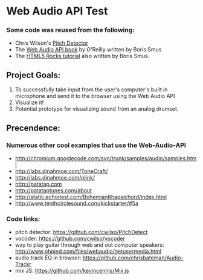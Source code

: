 Web Audio API Test
==================

### Some code was reused from the following: 

*  Chris Wilson's [Pitch Detector](https://github.com/cwilso/PitchDetect)
*  The [Web Audio API book](http://chimera.labs.oreilly.com/books/1234000001552) by O'Reilly written by Boris Smus
*  The [HTML5 Rocks tutorial](http://www.html5rocks.com/en/tutorials/webaudio/intro/) also written by Boris Smus.

## Project Goals:

1. To successfully take input from the user's computer's built in microphone and send it to the browser using the Web Audio API
2. Visualize it! 
3. Potential prototype for visualizing sound from an analog drumset.

## Precendence:
### Numerous other cool examples that use the Web-Audio-API

* http://chromium.googlecode.com/svn/trunk/samples/audio/samples.html
* http://labs.dinahmoe.com/ToneCraft/
* http://labs.dinahmoe.com/plink/
* http://patatap.com
* http://patataptunes.com/about
* http://static.echonest.com/BohemianRhapsichord/index.html
* http://www.tenthcirclesound.com/kickstarter/#5a

### Code links:

* pitch detector: https://github.com/cwilso/PitchDetect 
* vocoder: https://github.com/cwilso/vocoder 
* way to play guitar through web and out computer speakers: http://www.phpied.com/files/webaudio/getusermedia.html 
* audio track EQ in browser: https://github.com/chrisbateman/Audio-Trackr 
* mix JS: https://github.com/kevincennis/Mix.js 
